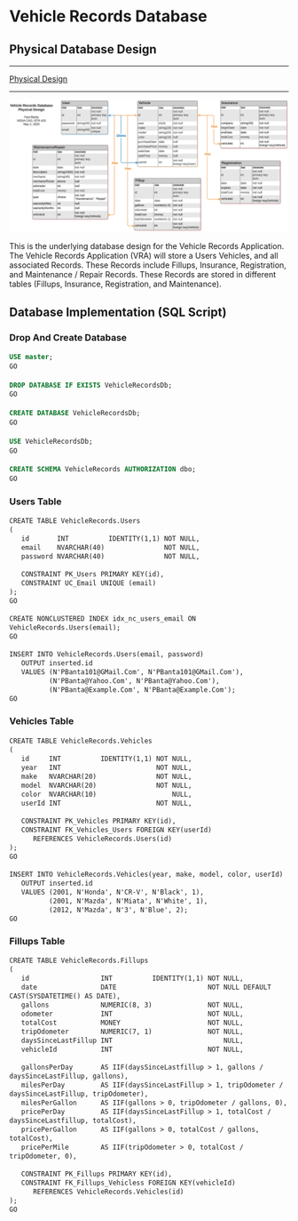 # Vehicle Records Database

## Physical Database Design


<hr>

[Physical Design](PhysicalDesign.md)

<hr>

![Physical Database Design](VehicleRecordsDatabase.png)

This is the underlying database design for the Vehicle Records Application.
The Vehicle Records Application (VRA) will store a Users Vehicles, and all associated Records.
These Records include Fillups, Insurance, Registration, and Maintenance / Repair Records.
These Records are stored in different tables (Fillups, Insurance, Registration, and Maintenance).

## Database Implementation (SQL Script)

### Drop And Create Database
```sql
USE master;
GO

DROP DATABASE IF EXISTS VehicleRecordsDb;
GO

CREATE DATABASE VehicleRecordsDb;
GO

USE VehicleRecordsDb;
GO

CREATE SCHEMA VehicleRecords AUTHORIZATION dbo;
GO
```

### Users Table
```
CREATE TABLE VehicleRecords.Users
(
   id       INT          IDENTITY(1,1) NOT NULL,
   email    NVARCHAR(40)               NOT NULL,
   password NVARCHAR(40)               NOT NULL,

   CONSTRAINT PK_Users PRIMARY KEY(id),
   CONSTRAINT UC_Email UNIQUE (email)
);
GO

CREATE NONCLUSTERED INDEX idx_nc_users_email ON VehicleRecords.Users(email);
GO

INSERT INTO VehicleRecords.Users(email, password)
   OUTPUT inserted.id
   VALUES (N'PBanta101@GMail.Com', N'PBanta101@GMail.Com'),
          (N'PBanta@Yahoo.Com', N'PBanta@Yahoo.Com'),
		  (N'PBanta@Example.Com', N'PBanta@Example.Com');
GO
```

### Vehicles Table
```
CREATE TABLE VehicleRecords.Vehicles
(
   id     INT          IDENTITY(1,1) NOT NULL,
   year   INT                        NOT NULL,
   make   NVARCHAR(20)               NOT NULL,
   model  NVARCHAR(20)               NOT NULL,
   color  NVARCHAR(10)                   NULL,
   userId INT                        NOT NULL,

   CONSTRAINT PK_Vehicles PRIMARY KEY(id),
   CONSTRAINT FK_Vehicles_Users FOREIGN KEY(userId)
      REFERENCES VehicleRecords.Users(id)
);
GO

INSERT INTO VehicleRecords.Vehicles(year, make, model, color, userId)
   OUTPUT inserted.id
   VALUES (2001, N'Honda', N'CR-V', N'Black', 1),
          (2001, N'Mazda', N'Miata', N'White', 1),
          (2012, N'Mazda', N'3', N'Blue', 2);
GO
```

### Fillups Table
```
CREATE TABLE VehicleRecords.Fillups
(
   id                  INT          IDENTITY(1,1) NOT NULL,
   date                DATE                       NOT NULL DEFAULT CAST(SYSDATETIME() AS DATE),
   gallons             NUMERIC(8, 3)              NOT NULL,
   odometer            INT                        NOT NULL,
   totalCost           MONEY                      NOT NULL,
   tripOdometer        NUMERIC(7, 1)              NOT NULL,
   daysSinceLastFillup INT                            NULL,
   vehicleId           INT                        NOT NULL,

   gallonsPerDay       AS IIF(daysSinceLastfillup > 1, gallons / daysSinceLastFillup, gallons),
   milesPerDay         AS IIF(daysSinceLastFillup > 1, tripOdometer / daysSinceLastFillup, tripOdometer),
   milesPerGallon      AS IIF(gallons > 0, tripOdometer / gallons, 0),
   pricePerDay         AS IIF(daysSinceLastFillup > 1, totalCost / daysSinceLastfillup, totalCost),
   pricePerGallon      AS IIF(gallons > 0, totalCost / gallons, totalCost),
   pricePerMile        AS IIF(tripOdometer > 0, totalCost / tripOdometer, 0),

   CONSTRAINT PK_Fillups PRIMARY KEY(id),
   CONSTRAINT FK_Fillups_Vehicless FOREIGN KEY(vehicleId)
      REFERENCES VehicleRecords.Vehicles(id)
);
GO
```




